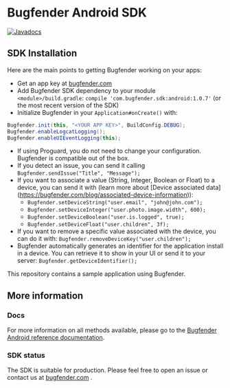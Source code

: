 # Bugfender Android SDK

[![Javadocs](http://www.javadoc.io/badge/com.bugfender.sdk/android.svg)](http://www.javadoc.io/doc/com.bugfender.sdk/android)

## SDK Installation
Here are the main points to getting Bugfender working on your apps:

* Get an app key at [bugfender.com](https://bugfender.com/)
* Add Bugfender SDK dependency to your module `<module>/build.gradle`: `compile 'com.bugfender.sdk:android:1.0.7'` (or the most recent version of the SDK)
* Initialize Bugfender in your `Application#onCreate()` with:

```java
Bugfender.init(this, "<YOUR APP KEY>", BuildConfig.DEBUG);
Bugfender.enableLogcatLogging();
Bugfender.enableUIEventLogging(this);
```

* If using Proguard, you do not need to change your configuration. Bugfender is compatible out of the box.
* If you detect an issue, you can send it calling `Bugfender.sendIssue("Title", "Message");`
* If you want to associate a value (String, Integer, Boolean or Float) to a device, you can send it with (learn more about [Device associated data] (https://bugfender.com/blog/associated-device-information)):
  - `Bugfender.setDeviceString("user.email", "john@john.com");`
  - `Bugfender.setDeviceInteger("user.photo.image.width", 600);`
  - `Bugfender.setDeviceBoolean("user.is.logged", true);`
  - `Bugfender.setDeviceFloat("user.children", 3f);`
* If you want to remove a specific value associated with the device, you can do it with: `Bugfender.removeDeviceKey("user.children");`
* Bugfender automatically generates an identifier for the application install in a device. You can retrieve it to show in your UI or send it to your server: `Bugfender.getDeviceIdentifier();`

This repository contains a sample application using Bugfender.

## More information
### Docs
For more information on all methods available, please go to the [Bugfender Android reference documentation](http://www.javadoc.io/doc/com.bugfender.sdk/android).

### SDK status
The SDK is suitable for production. Please feel free to open an issue or contact us at [bugfender.com](https://bugfender.com) .
